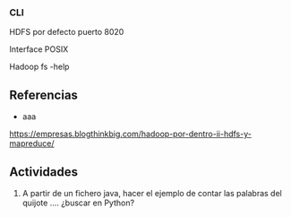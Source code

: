 
### CLI

HDFS por defecto puerto 8020​

Interface POSIX​

Hadoop fs -help​

## Referencias

* aaa

https://empresas.blogthinkbig.com/hadoop-por-dentro-ii-hdfs-y-mapreduce/

## Actividades

1. A partir de un fichero java, hacer el ejemplo de contar las palabras del quijote .... ¿buscar en Python?